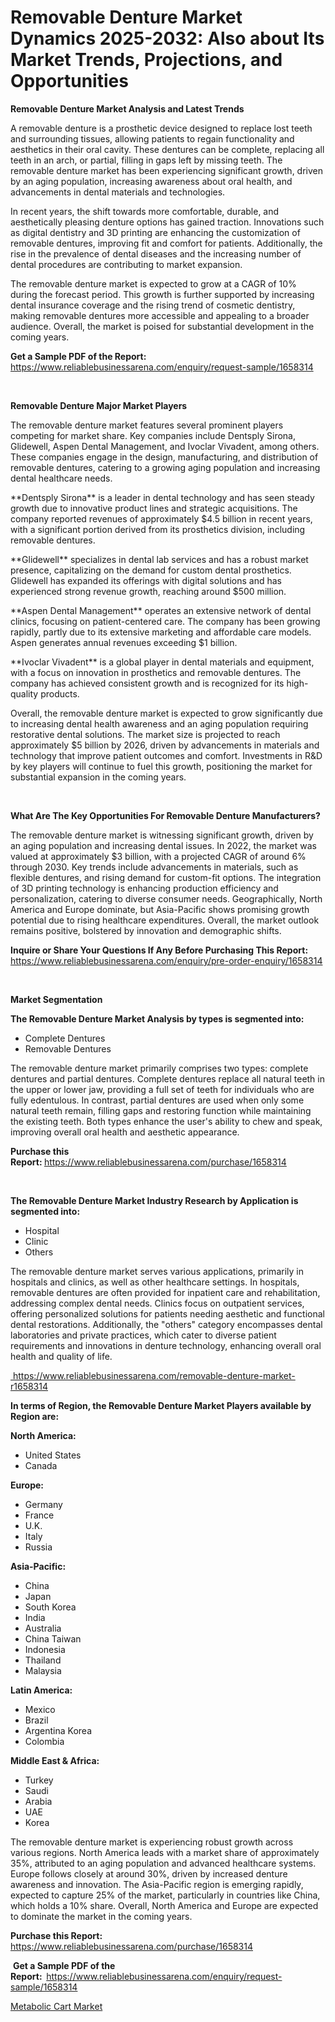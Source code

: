 <p><h1>Removable Denture Market Dynamics 2025-2032: Also about Its Market Trends, Projections, and Opportunities</h1></p><p><strong>Removable Denture Market Analysis and Latest Trends</strong></p>
<p><p>A removable denture is a prosthetic device designed to replace lost teeth and surrounding tissues, allowing patients to regain functionality and aesthetics in their oral cavity. These dentures can be complete, replacing all teeth in an arch, or partial, filling in gaps left by missing teeth. The removable denture market has been experiencing significant growth, driven by an aging population, increasing awareness about oral health, and advancements in dental materials and technologies.</p><p>In recent years, the shift towards more comfortable, durable, and aesthetically pleasing denture options has gained traction. Innovations such as digital dentistry and 3D printing are enhancing the customization of removable dentures, improving fit and comfort for patients. Additionally, the rise in the prevalence of dental diseases and the increasing number of dental procedures are contributing to market expansion.</p><p>The removable denture market is expected to grow at a CAGR of 10% during the forecast period. This growth is further supported by increasing dental insurance coverage and the rising trend of cosmetic dentistry, making removable dentures more accessible and appealing to a broader audience. Overall, the market is poised for substantial development in the coming years.</p></p>
<p><strong>Get a Sample PDF of the Report:&nbsp;</strong> <a href="https://www.reliablebusinessarena.com/enquiry/request-sample/1658314?utm_campaign=2198&utm_medium=2&utm_source=Github&utm_content=ia&utm_term=03032025&utm_id=removable-denture">https://www.reliablebusinessarena.com/enquiry/request-sample/1658314</a></p>
<p>&nbsp;</p>
<p><strong>Removable Denture Major Market Players</strong></p>
<p><p>The removable denture market features several prominent players competing for market share. Key companies include Dentsply Sirona, Glidewell, Aspen Dental Management, and Ivoclar Vivadent, among others. These companies engage in the design, manufacturing, and distribution of removable dentures, catering to a growing aging population and increasing dental healthcare needs.</p><p>**Dentsply Sirona** is a leader in dental technology and has seen steady growth due to innovative product lines and strategic acquisitions. The company reported revenues of approximately $4.5 billion in recent years, with a significant portion derived from its prosthetics division, including removable dentures.</p><p>**Glidewell** specializes in dental lab services and has a robust market presence, capitalizing on the demand for custom dental prosthetics. Glidewell has expanded its offerings with digital solutions and has experienced strong revenue growth, reaching around $500 million.</p><p>**Aspen Dental Management** operates an extensive network of dental clinics, focusing on patient-centered care. The company has been growing rapidly, partly due to its extensive marketing and affordable care models. Aspen generates annual revenues exceeding $1 billion.</p><p>**Ivoclar Vivadent** is a global player in dental materials and equipment, with a focus on innovation in prosthetics and removable dentures. The company has achieved consistent growth and is recognized for its high-quality products.</p><p>Overall, the removable denture market is expected to grow significantly due to increasing dental health awareness and an aging population requiring restorative dental solutions. The market size is projected to reach approximately $5 billion by 2026, driven by advancements in materials and technology that improve patient outcomes and comfort. Investments in R&D by key players will continue to fuel this growth, positioning the market for substantial expansion in the coming years.</p></p>
<p>&nbsp;</p>
<p><strong>What Are The Key Opportunities For Removable Denture Manufacturers?</strong></p>
<p><p>The removable denture market is witnessing significant growth, driven by an aging population and increasing dental issues. In 2022, the market was valued at approximately $3 billion, with a projected CAGR of around 6% through 2030. Key trends include advancements in materials, such as flexible dentures, and rising demand for custom-fit options. The integration of 3D printing technology is enhancing production efficiency and personalization, catering to diverse consumer needs. Geographically, North America and Europe dominate, but Asia-Pacific shows promising growth potential due to rising healthcare expenditures. Overall, the market outlook remains positive, bolstered by innovation and demographic shifts.</p></p>
<p><strong>Inquire or Share Your Questions If Any Before Purchasing This Report:</strong> <a href="https://www.reliablebusinessarena.com/enquiry/pre-order-enquiry/1658314?utm_campaign=2198&utm_medium=2&utm_source=Github&utm_content=ia&utm_term=03032025&utm_id=removable-denture">https://www.reliablebusinessarena.com/enquiry/pre-order-enquiry/1658314</a></p>
<p>&nbsp;</p>
<p><strong>Market Segmentation</strong></p>
<p><strong>The Removable Denture Market Analysis by types is segmented into:</strong></p>
<p><ul><li>Complete Dentures</li><li>Removable Dentures</li></ul></p>
<p><p>The removable denture market primarily comprises two types: complete dentures and partial dentures. Complete dentures replace all natural teeth in the upper or lower jaw, providing a full set of teeth for individuals who are fully edentulous. In contrast, partial dentures are used when only some natural teeth remain, filling gaps and restoring function while maintaining the existing teeth. Both types enhance the user's ability to chew and speak, improving overall oral health and aesthetic appearance.</p></p>
<p><strong>Purchase this Report:&nbsp;</strong><a href="https://www.reliablebusinessarena.com/purchase/1658314?utm_campaign=2198&utm_medium=2&utm_source=Github&utm_content=ia&utm_term=03032025&utm_id=removable-denture">https://www.reliablebusinessarena.com/purchase/1658314</a></p>
<p>&nbsp;</p>
<p><strong>The Removable Denture Market Industry Research by Application is segmented into:</strong></p>
<p><ul><li>Hospital</li><li>Clinic</li><li>Others</li></ul></p>
<p><p>The removable denture market serves various applications, primarily in hospitals and clinics, as well as other healthcare settings. In hospitals, removable dentures are often provided for inpatient care and rehabilitation, addressing complex dental needs. Clinics focus on outpatient services, offering personalized solutions for patients needing aesthetic and functional dental restorations. Additionally, the "others" category encompasses dental laboratories and private practices, which cater to diverse patient requirements and innovations in denture technology, enhancing overall oral health and quality of life.</p></p>
<p><a href="https://www.reliablebusinessarena.com/removable-denture-market-r1658314?utm_campaign=2198&utm_medium=2&utm_source=Github&utm_content=ia&utm_term=03032025&utm_id=removable-denture">&nbsp;https://www.reliablebusinessarena.com/removable-denture-market-r1658314</a></p>
<p><strong>In terms of Region, the Removable Denture Market Players available by Region are:</strong></p>
<p>
    <p> <strong> North America: </strong>
        <ul>
            <li>United States</li>
            <li>Canada</li>
        </ul>
        </p> 
    <p> <strong> Europe: </strong>
        <ul>
            <li>Germany</li>
            <li>France</li>
            <li>U.K.</li>
            <li>Italy</li>
            <li>Russia</li>
        </ul>
        </p> 
    <p> <strong> Asia-Pacific: </strong>
        <ul>
            <li>China</li>
            <li>Japan</li>
            <li>South Korea</li>
            <li>India</li>
            <li>Australia</li>
            <li>China Taiwan</li>
            <li>Indonesia</li>
            <li>Thailand</li>
            <li>Malaysia</li>
        </ul>
        </p> 
    <p> <strong> Latin America: </strong>
        <ul>
            <li>Mexico</li>
            <li>Brazil</li>
            <li>Argentina Korea</li>
            <li>Colombia</li>
        </ul>
        </p> 
    <p> <strong> Middle East & Africa: </strong>
        <ul>
            <li>Turkey</li>
            <li>Saudi</li>
            <li>Arabia</li>
            <li>UAE</li>
            <li>Korea</li>
        </ul>
    </p>
    </p>
<p><p>The removable denture market is experiencing robust growth across various regions. North America leads with a market share of approximately 35%, attributed to an aging population and advanced healthcare systems. Europe follows closely at around 30%, driven by increased denture awareness and innovation. The Asia-Pacific region is emerging rapidly, expected to capture 25% of the market, particularly in countries like China, which holds a 10% share. Overall, North America and Europe are expected to dominate the market in the coming years.</p></p>
<p><strong>Purchase this Report: </strong><a href="https://www.reliablebusinessarena.com/purchase/1658314?utm_campaign=2198&utm_medium=2&utm_source=Github&utm_content=ia&utm_term=03032025&utm_id=removable-denture">https://www.reliablebusinessarena.com/purchase/1658314</a></p>
<p>&nbsp;<strong>Get a Sample PDF of the Report:&nbsp;&nbsp;</strong><a href="https://www.reliablebusinessarena.com/enquiry/request-sample/1658314?utm_campaign=2198&utm_medium=2&utm_source=Github&utm_content=ia&utm_term=03032025&utm_id=removable-denture">https://www.reliablebusinessarena.com/enquiry/request-sample/1658314</a></p>
<p><strong></strong></p>
<p><p><a href="https://github.com/ygfu6u/Market-Research-Report-List-1/blob/main/metabolic-cart-market.md?utm_campaign=2198&utm_medium=2&utm_source=Github&utm_content=ia&utm_term=03032025&utm_id=removable-denture">Metabolic Cart Market</a></p></p>